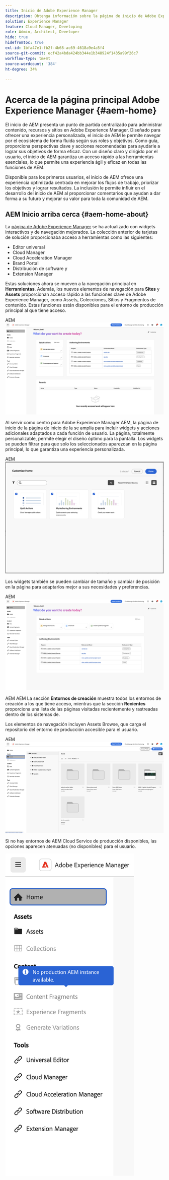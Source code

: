 ```yaml
---
title: Inicio de Adobe Experience Manager
description: Obtenga información sobre la página de inicio de Adobe Experience Manager.
solution: Experience Manager
feature: Cloud Manager, Developing
role: Admin, Architect, Developer
hide: true
hidefromtoc: true
exl-id: 1bfa47e1-fb2f-4b68-ac69-4618a9e4a5f4
source-git-commit: ecf42a4bda424bb344e1b348924f1435a99f26c7
workflow-type: tm+mt
source-wordcount: '384'
ht-degree: 34%

---
```


# Acerca de la página principal Adobe Experience Manager {#aem-home}

El inicio de AEM presenta un punto de partida centralizado para administrar contenido, recursos y sitios en Adobe Experience Manager. Diseñado para ofrecer una experiencia personalizada, el inicio de AEM le permite navegar por el ecosistema de forma fluida según sus roles y objetivos. Como guía, proporciona perspectivas clave y acciones recomendadas para ayudarle a lograr sus objetivos de forma eficaz. Con un diseño claro y dirigido por el usuario, el inicio de AEM garantiza un acceso rápido a las herramientas esenciales, lo que permite una experiencia ágil y eficaz en todas las funciones de AEM.

Disponible para los primeros usuarios, el inicio de AEM ofrece una experiencia optimizada centrada en mejorar los flujos de trabajo, priorizar los objetivos y lograr resultados. La inclusión le permite influir en el desarrollo del inicio de AEM al proporcionar comentarios que ayudan a dar forma a su futuro y mejorar su valor para toda la comunidad de AEM.

## AEM Inicio arriba cerca {#aem-home-about}

La [página de Adobe Experience Manager](https://experience.adobe.com/#/experiencemanager) se ha actualizado con widgets interactivos y de navegación mejorados. La colección anterior de tarjetas de solución proporcionaba acceso a herramientas como las siguientes:

* Editor universal
* Cloud Manager
* Cloud Acceleration Manager
* Brand Portal
* Distribución de software y
* Extension Manager

Estas soluciones ahora se mueven a la navegación principal en **Herramientas**. Además, los nuevos elementos de navegación para **Sites** y **Assets** proporcionan acceso rápido a las funciones clave de Adobe Experience Manager, como Assets, Colecciones, Sitios y Fragmentos de contenido. Estas funciones están disponibles para el entorno de producción principal al que tiene acceso.

AEM ![Entornos de hogar de la](/help/implementing/cloud-manager/assets/aem-home-author-environments.png)

Al servir como centro para Adobe Experience Manager AEM, la página de inicio de la página de inicio de la se amplía para incluir widgets y acciones adicionales adaptados a cada función de usuario. La página, totalmente personalizable, permite elegir el diseño óptimo para la pantalla. Los widgets se pueden filtrar para que solo los seleccionados aparezcan en la página principal, lo que garantiza una experiencia personalizada.

AEM ![Página de inicio de la personalizada](/help/implementing/cloud-manager/assets/aem-home-custom.png)

Los widgets también se pueden cambiar de tamaño y cambiar de posición en la página para adaptarlos mejor a sus necesidades y preferencias.

AEM ![Widgets de inicio de la](/help/implementing/cloud-manager/assets/aem-home-widgets.png)

AEM AEM La sección **Entornos de creación** muestra todos los entornos de creación a los que tiene acceso, mientras que la sección **Recientes** proporciona una lista de las páginas visitadas recientemente y rastreadas dentro de los sistemas de.

Los elementos de navegación incluyen Assets Browse, que carga el repositorio del entorno de producción accesible para el usuario.

AEM ![elementos de navegación de inicio de la](/help/implementing/cloud-manager/assets/aem-home-navigation.png)

Si no hay entornos de AEM Cloud Service de producción disponibles, las opciones aparecen atenuadas (no disponibles) para el usuario.

![](/help/implementing/cloud-manager/assets/aem-home-no-prod-environs.png)



